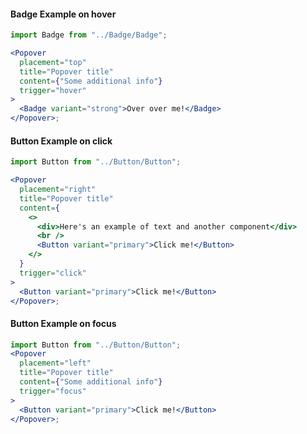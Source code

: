 #### **Badge Example on hover**

```jsx
import Badge from "../Badge/Badge";

<Popover
  placement="top"
  title="Popover title"
  content={"Some additional info"}
  trigger="hover"
>
  <Badge variant="strong">Over over me!</Badge>
</Popover>;
```

#### **Button Example on click**

```jsx
import Button from "../Button/Button";

<Popover
  placement="right"
  title="Popover title"
  content={
    <>
      <div>Here's an example of text and another component</div>
      <br />
      <Button variant="primary">Click me!</Button>
    </>
  }
  trigger="click"
>
  <Button variant="primary">Click me!</Button>
</Popover>;
```

#### **Button Example on focus**

```jsx
import Button from "../Button/Button";
<Popover
  placement="left"
  title="Popover title"
  content={"Some additional info"}
  trigger="focus"
>
  <Button variant="primary">Click me!</Button>
</Popover>;
```
